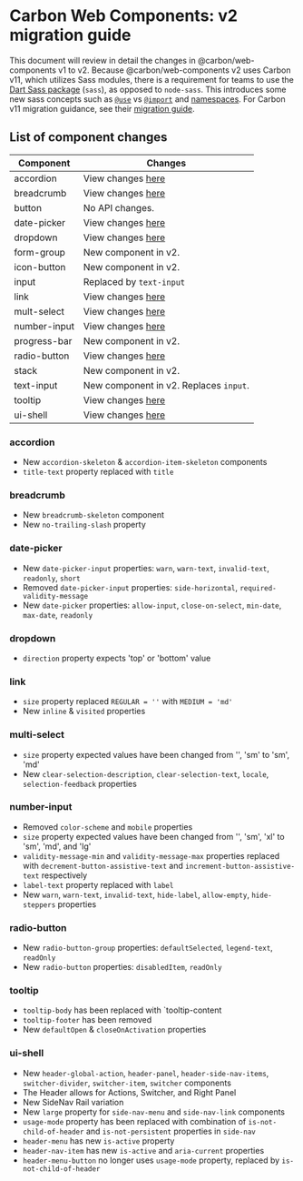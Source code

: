 # Carbon Web Components: v2 migration guide

This document will review in detail the changes in @carbon/web-components v1 to v2. Because @carbon/web-components v2 uses Carbon v11, which utilizes Sass modules, there is a requirement for teams to use the
[Dart Sass package](https://sass-lang.com/dart-sass) (`sass`), as opposed to
`node-sass`. This introduces some new sass concepts such as
[`@use`](https://sass-lang.com/documentation/at-rules/use) vs
[`@import`](https://sass-lang.com/documentation/at-rules/import) and
[namespaces](https://sass-lang.com/documentation/at-rules/use#choosing-a-namespace).
For Carbon v11 migration guidance, see their
[migration guide](https://github.com/carbon-design-system/carbon/blob/main/docs/migration/v11.md).

## List of component changes

| Component                 | Changes                                |
| ------------------------- | -------------------------------------- |
| accordion                 | View changes [here](#accordion)        |
| breadcrumb                | View changes [here](#breadcrumb)       |
| button                    | No API changes.                        |
| date-picker               | View changes [here](#date-picker)      |
| dropdown                  | View changes [here](#dropdown)         |
| form-group                | New component in v2.                   |
| icon-button               | New component in v2.                   |
| input                     | Replaced by `text-input`               |
| link                      | View changes [here](#link)             |
| mult-select               | View changes [here](#multi-select)     |
| number-input              | View changes [here](#number-input)     |
| progress-bar              | New component in v2.                   |
| radio-button              | View changes [here](#radio-button)     |
| stack                     | New component in v2.                   |
| text-input                | New component in v2. Replaces `input`. |
| tooltip                   | View changes [here](#tooltip)          |
| ui-shell                  | View changes [here](#ui-shell)         |

### accordion

- New `accordion-skeleton` & `accordion-item-skeleton` components
- `title-text` property replaced with `title`

### breadcrumb

- New `breadcrumb-skeleton` component
- New `no-trailing-slash` property

### date-picker

- New `date-picker-input` properties: `warn`, `warn-text`, `invalid-text`, `readonly`, `short`
- Removed `date-picker-input` properties: `side-horizontal`, `required-validity-message`
- New `date-picker` properties: `allow-input`, `close-on-select`, `min-date`, `max-date`, `readonly`

### dropdown

- `direction` property expects 'top' or 'bottom' value

### link

- `size` property replaced `REGULAR = ''` with `MEDIUM = 'md'`
- New `inline` & `visited` properties

### multi-select

- `size` property expected values have been changed from '', 'sm' to 'sm', 'md'
- New `clear-selection-description`, `clear-selection-text`, `locale`, `selection-feedback` properties

### number-input

- Removed `color-scheme` and `mobile` properties
- `size` property expected values have been changed from '', 'sm', 'xl' to 'sm', 'md', and 'lg'
- `validity-message-min` and `validity-message-max` properties replaced with `decrement-button-assistive-text` and `increment-button-assistive-text` respectively
- `label-text` property replaced with `label`
- New `warn`, `warn-text`, `invalid-text`, `hide-label`, `allow-empty`, `hide-steppers` properties

### radio-button

- New `radio-button-group` properties: `defaultSelected`, `legend-text`, `readOnly`
- New `radio-button` properties: `disabledItem`, `readOnly`

### tooltip

- `tooltip-body` has been replaced with `tooltip-content
- `tooltip-footer` has been removed
- New `defaultOpen` & `closeOnActivation` properties

### ui-shell

- New `header-global-action`, `header-panel`, `header-side-nav-items`, `switcher-divider`, `switcher-item`, `switcher` components
- The Header allows for Actions, Switcher, and Right Panel
- New SideNav Rail variation
- New `large` property for `side-nav-menu` and `side-nav-link` components
- `usage-mode` property has been replaced with combination of `is-not-child-of-header` and `is-not-persistent` properties in `side-nav`
- `header-menu` has new `is-active` property
- `header-nav-item` has new `is-active` and `aria-current` properties
- `header-menu-button` no longer uses `usage-mode` property, replaced by `is-not-child-of-header`

